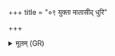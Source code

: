 +++
title = "०९ युक्ता मातासीद् धुरि"

+++
<details><summary>मूलम् (GR)</summary>

युक्ता मातासीद् धुरि दक्षिणाया  
अतिष्ठद् गर्भो वृजनीष्व् अन्तः ।  
अमीमेद् वत्सो अनु गाम् अपश्यद्  
विश्वरूप्यं त्रिषु योजनेषु ॥
</details>